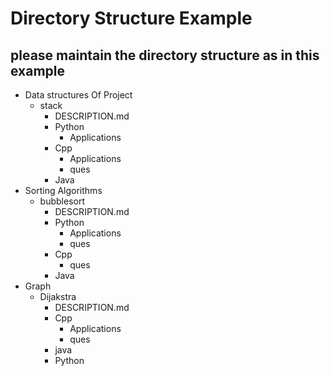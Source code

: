 
# Directory Structure Example

## please maintain the directory structure as in this example

- Data structures Of Project
   - stack
      - DESCRIPTION.md
      - Python
         - Applications
      - Cpp
         - Applications
         - ques
      - Java
- Sorting Algorithms
   - bubblesort
      - DESCRIPTION.md
      - Python
         - Applications
         - ques
      - Cpp
        - ques
      - Java
- Graph
  - Dijakstra
      - DESCRIPTION.md
      - Cpp
        - Applications
        - ques
      - java
      - Python
  
